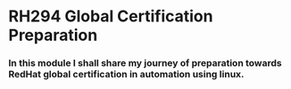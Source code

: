 # RH294 Global Certification Preparation

  ### In this  module I shall share my journey of preparation towards RedHat global certification in automation using linux.